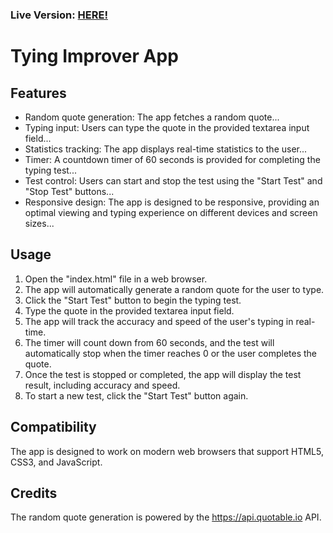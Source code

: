 <h3>Live Version: <a href="https://raffaeleb003.github.io/Typing-Improver-App/" target="_blank">HERE!</a></h3>

<h1>Tying Improver App</h1>

  <h2>Features</h2>

  <ul>
    <li>Random quote generation: The app fetches a random quote...</li>
    <li>Typing input: Users can type the quote in the provided textarea input field...</li>
    <li>Statistics tracking: The app displays real-time statistics to the user...</li>
    <li>Timer: A countdown timer of 60 seconds is provided for completing the typing test...</li>
    <li>Test control: Users can start and stop the test using the "Start Test" and "Stop Test" buttons...</li>
    <li>Responsive design: The app is designed to be responsive, providing an optimal viewing and typing experience on different devices and screen sizes...</li>
  </ul>

  <h2>Usage</h2>

  <ol>
    <li>Open the "index.html" file in a web browser.</li>
    <li>The app will automatically generate a random quote for the user to type.</li>
    <li>Click the "Start Test" button to begin the typing test.</li>
    <li>Type the quote in the provided textarea input field.</li>
    <li>The app will track the accuracy and speed of the user's typing in real-time.</li>
    <li>The timer will count down from 60 seconds, and the test will automatically stop when the timer reaches 0 or the user completes the quote.</li>
    <li>Once the test is stopped or completed, the app will display the test result, including accuracy and speed.</li>
    <li>To start a new test, click the "Start Test" button again.</li>
  </ol>


  <h2>Compatibility</h2>

  <p>The app is designed to work on modern web browsers that support HTML5, CSS3, and JavaScript.</p>

  <h2>Credits</h2>

  <p>The random quote generation is powered by the <a href="https://api.quotable.io">https://api.quotable.io</a> API.</p>
